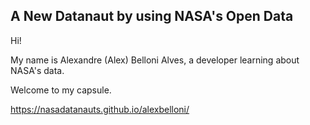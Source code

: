 ## A New Datanaut by using NASA's Open Data

Hi!

My name is Alexandre (Alex) Belloni Alves, a developer learning about NASA's data.

Welcome to my capsule.


https://nasadatanauts.github.io/alexbelloni/

